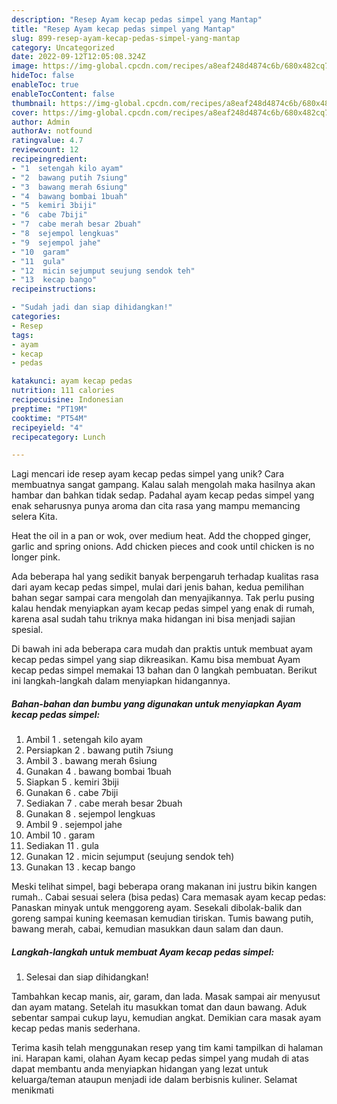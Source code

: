 ```yaml
---
description: "Resep Ayam kecap pedas simpel yang Mantap"
title: "Resep Ayam kecap pedas simpel yang Mantap"
slug: 899-resep-ayam-kecap-pedas-simpel-yang-mantap
category: Uncategorized
date: 2022-09-12T12:05:08.324Z
image: https://img-global.cpcdn.com/recipes/a8eaf248d4874c6b/680x482cq70/ayam-kecap-pedas-simpel-foto-resep-utama.jpg
hideToc: false
enableToc: true
enableTocContent: false
thumbnail: https://img-global.cpcdn.com/recipes/a8eaf248d4874c6b/680x482cq70/ayam-kecap-pedas-simpel-foto-resep-utama.jpg
cover: https://img-global.cpcdn.com/recipes/a8eaf248d4874c6b/680x482cq70/ayam-kecap-pedas-simpel-foto-resep-utama.jpg
author: Admin
authorAv: notfound
ratingvalue: 4.7
reviewcount: 12
recipeingredient:
- "1  setengah kilo ayam"
- "2  bawang putih 7siung"
- "3  bawang merah 6siung"
- "4  bawang bombai 1buah"
- "5  kemiri 3biji"
- "6  cabe 7biji"
- "7  cabe merah besar 2buah"
- "8  sejempol lengkuas"
- "9  sejempol jahe"
- "10  garam"
- "11  gula"
- "12  micin sejumput seujung sendok teh"
- "13  kecap bango"
recipeinstructions:

- "Sudah jadi dan siap dihidangkan!"
categories:
- Resep
tags:
- ayam
- kecap
- pedas

katakunci: ayam kecap pedas 
nutrition: 111 calories
recipecuisine: Indonesian
preptime: "PT19M"
cooktime: "PT54M"
recipeyield: "4"
recipecategory: Lunch

---
```





Lagi mencari ide resep ayam kecap pedas simpel yang unik? Cara membuatnya sangat gampang. Kalau salah mengolah maka hasilnya akan hambar dan bahkan tidak sedap. Padahal ayam kecap pedas simpel yang enak seharusnya punya aroma dan cita rasa yang mampu memancing selera Kita.





Heat the oil in a pan or wok, over medium heat. Add the chopped ginger, garlic and spring onions. Add chicken pieces and cook until chicken is no longer pink.

Ada beberapa hal yang sedikit banyak berpengaruh terhadap kualitas rasa dari ayam kecap pedas simpel, mulai dari jenis bahan, kedua pemilihan bahan segar sampai cara mengolah dan menyajikannya. Tak perlu pusing kalau hendak menyiapkan ayam kecap pedas simpel yang enak di rumah, karena asal sudah tahu triknya maka hidangan ini bisa menjadi sajian spesial.






Di bawah ini ada beberapa cara mudah dan praktis untuk membuat ayam kecap pedas simpel yang siap dikreasikan. Kamu bisa membuat Ayam kecap pedas simpel memakai 13 bahan dan 0 langkah pembuatan. Berikut ini langkah-langkah dalam menyiapkan hidangannya.

<!--inarticleads1-->

##### Bahan-bahan dan bumbu yang digunakan untuk menyiapkan Ayam kecap pedas simpel:

1. Ambil 1 . setengah kilo ayam
1. Persiapkan 2 . bawang putih 7siung
1. Ambil 3 . bawang merah 6siung
1. Gunakan 4 . bawang bombai 1buah
1. Siapkan 5 . kemiri 3biji
1. Gunakan 6 . cabe 7biji
1. Sediakan 7 . cabe merah besar 2buah
1. Gunakan 8 . sejempol lengkuas
1. Ambil 9 . sejempol jahe
1. Ambil 10 . garam
1. Sediakan 11 . gula
1. Gunakan 12 . micin sejumput (seujung sendok teh)
1. Gunakan 13 . kecap bango


Meski telihat simpel, bagi beberapa orang makanan ini justru bikin kangen rumah.. Cabai sesuai selera (bisa pedas) Cara memasak ayam kecap pedas: Panaskan minyak untuk menggoreng ayam. Sesekali dibolak-balik dan goreng sampai kuning keemasan kemudian tiriskan. Tumis bawang putih, bawang merah, cabai, kemudian masukkan daun salam dan daun. 

<!--inarticleads2-->

##### Langkah-langkah untuk membuat Ayam kecap pedas simpel:


1. Selesai dan siap dihidangkan!

Tambahkan kecap manis, air, garam, dan lada. Masak sampai air menyusut dan ayam matang. Setelah itu masukkan tomat dan daun bawang. Aduk sebentar sampai cukup layu, kemudian angkat. Demikian cara masak ayam kecap pedas manis sederhana. 

Terima kasih telah menggunakan resep yang tim kami tampilkan di halaman ini. Harapan kami, olahan Ayam kecap pedas simpel yang mudah di atas dapat membantu anda menyiapkan hidangan yang lezat untuk keluarga/teman ataupun menjadi ide dalam berbisnis kuliner. Selamat menikmati
